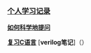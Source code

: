 ### [个人学习记录](https://docs.qq.com/sheet/DSW1YcE1aaHhGaUVZ?tab=BB08J2)

[**如何科学地提问**](./预学习/如何科学地提问/阅读后感.md)

[**复习C语言**](./预学习/复习C语言/ex0-18/README.md)
[**verilog笔记**]（）